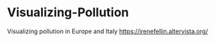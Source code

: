 # Visualizing-Pollution
Visualizing pollution in Europe and Italy
https://irenefellin.altervista.org/
